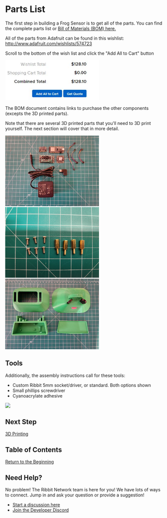 # Parts List

The first step in building a Frog Sensor is to get all of the parts. You can find the complete parts list or [Bill of Materials (BOM) here.](../ribbit_network_frog_sensor_bom.csv)

All of the parts from Adafruit can be found in this wishlist:
http://www.adafruit.com/wishlists/574723

Scroll to the bottom of the wish list and click the "Add All to Cart" button

<img src="images/wishlist.jpg" width="300">

The BOM document contains links to purchase the other components (excepts the 3D printed parts).

Note that there are several 3D printed parts that you'll need to 3D print yourself. The next section will cover that in more detail.

<img src="images/electric_components.jpg" width="300"> 
<img src="images/hardware.jpg" width="300">
<img src="images/enclosure_components.jpg" width="300">

## Tools

Additionally, the assembly instructions call for these tools:
* Custom Ribbit 5mm socket/driver, or standard.  Both options shown
* Small phillips screwdriver
* Cyanoacrylate adhesive

<img src="images/tools3.jpg" width="300">

## Next Step
[3D Printing](2-3d-printing.md)

## Table of Contents
[Return to the Beginning](0-start-here.md)

## Need Help?
No problem! The Ribbit Network team is here for you! We have lots of ways to connect. Jump in and ask your question or provide a suggestion!
* [Start a discussion here](https://github.com/Ribbit-Network/ribbit-network-frog-sensor/discussions/new)
* [Join the Developer Discord](https://discord.gg/vq8PkDb2TC)
